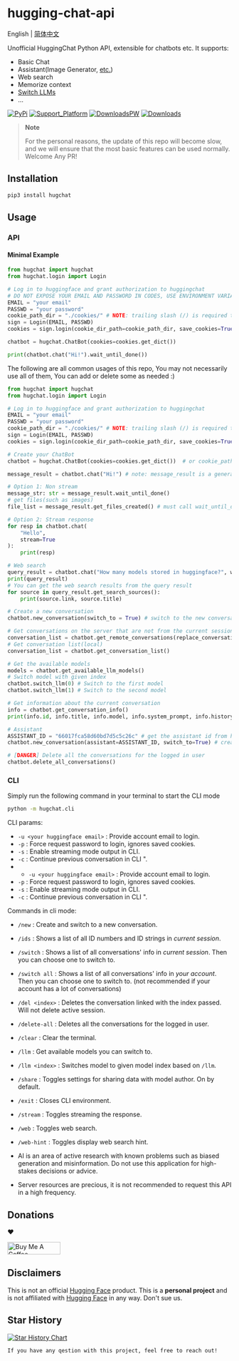 # hugging-chat-api

English | [简体中文](README_cn.md)
 
Unofficial HuggingChat Python API, extensible for chatbots etc. It supports:

- Basic Chat
- Assistant(Image Generator, [etc.](https://huggingface.co/chat/assistants))
- Web search
- Memorize context
- [Switch LLMs](https://huggingface.co/chat/models)
- ...

[![PyPi](https://img.shields.io/pypi/v/hugchat.svg?logo=pypi&logoColor=white)](https://pypi.python.org/pypi/hugchat)
[![Support_Platform](https://img.shields.io/badge/3.6+-%234ea94b.svg?logo=python&logoColor=white)](https://pypi.python.org/pypi/hugchat)
[![DownloadsPW](https://img.shields.io/pypi/dw/hugchat?logo=download&logoColor=white)](https://pypi.python.org/pypi/hugchat)
[![Downloads](https://static.pepy.tech/badge/hugchat?logo=download&logoColor=white)](https://www.pepy.tech/projects/hugchat)

> **Note**
>
> For the personal reasons, the update of this repo will become slow, and we will ensure that the most basic features can be used normally. Welcome Any PR!

## Installation
```bash
pip3 install hugchat
```

## Usage

### API

#### Minimal Example

```py
from hugchat import hugchat
from hugchat.login import Login

# Log in to huggingface and grant authorization to huggingchat
# DO NOT EXPOSE YOUR EMAIL AND PASSWORD IN CODES, USE ENVIRONMENT VARIABLES OR CONFIG FILES
EMAIL = "your email"
PASSWD = "your password"
cookie_path_dir = "./cookies/" # NOTE: trailing slash (/) is required to avoid errors
sign = Login(EMAIL, PASSWD)
cookies = sign.login(cookie_dir_path=cookie_path_dir, save_cookies=True)

chatbot = hugchat.ChatBot(cookies=cookies.get_dict())

print(chatbot.chat("Hi!").wait_until_done())
```


The following are all common usages of this repo, You may not necessarily use all of them, You can add or delete some as needed :)


```py
from hugchat import hugchat
from hugchat.login import Login

# Log in to huggingface and grant authorization to huggingchat
EMAIL = "your email"
PASSWD = "your password"
cookie_path_dir = "./cookies/" # NOTE: trailing slash (/) is required to avoid errors
sign = Login(EMAIL, PASSWD)
cookies = sign.login(cookie_dir_path=cookie_path_dir, save_cookies=True)

# Create your ChatBot
chatbot = hugchat.ChatBot(cookies=cookies.get_dict())  # or cookie_path="usercookies/<email>.json"

message_result = chatbot.chat("Hi!") # note: message_result is a generator, the method will return immediately.

# Option 1: Non stream
message_str: str = message_result.wait_until_done()
# get files(such as images)
file_list = message_result.get_files_created() # must call wait_until_done() first!

# Option 2: Stream response
for resp in chatbot.chat(
    "Hello",
    stream=True
):
    print(resp)

# Web search
query_result = chatbot.chat("How many models stored in huggingface?", web_search=True).wait_until_done()
print(query_result)
# You can get the web search results from the query result
for source in query_result.get_search_sources():
    print(source.link, source.title)

# Create a new conversation
chatbot.new_conversation(switch_to = True) # switch to the new conversation

# Get conversations on the server that are not from the current session (all your conversations in huggingchat)
conversation_list = chatbot.get_remote_conversations(replace_conversation_list=True)
# Get conversation list(local)
conversation_list = chatbot.get_conversation_list()

# Get the available models
models = chatbot.get_available_llm_models()
# Switch model with given index
chatbot.switch_llm(0) # Switch to the first model
chatbot.switch_llm(1) # Switch to the second model

# Get information about the current conversation
info = chatbot.get_conversation_info()
print(info.id, info.title, info.model, info.system_prompt, info.history)

# Assistant
ASSISTANT_ID = "66017fca58d60bd7d5c5c26c" # get the assistant id from https://huggingface.co/chat/assistants
chatbot.new_conversation(assistant=ASSISTANT_ID, switch_to=True) # create a new conversation with assistant

# [DANGER] Delete all the conversations for the logged in user
chatbot.delete_all_conversations()
```

### CLI

Simply run the following command in your terminal to start the CLI mode

```bash
python -m hugchat.cli
```

CLI params:

- `-u <your huggingface email>` : Provide account email to login.
- `-p` : Force request password to login, ignores saved cookies.
- `-s` : Enable streaming mode output in CLI.
- `-c` : Continue previous conversation in CLI ".
- - `-u <your huggingface email>` : Provide account email to login.
- `-p` : Force request password to login, ignores saved cookies.
- `-s` : Enable streaming mode output in CLI.
- `-c` : Continue previous conversation in CLI ".

Commands in cli mode:

- `/new` : Create and switch to a new conversation.
- `/ids` : Shows a list of all ID numbers and ID strings in *current session*.
- `/switch` : Shows a list of all conversations' info in *current session*. Then you can choose one to switch to.
- `/switch all` : Shows a list of all conversations' info in *your account*. Then you can choose one to switch to. (not recommended if your account has a lot of conversations)
- `/del <index>` : Deletes the conversation linked with the index passed. Will not delete active session.
- `/delete-all` : Deletes all the conversations for the logged in user.
- `/clear` : Clear the terminal.
- `/llm` : Get available models you can switch to.
- `/llm <index>` : Switches model to given model index based on `/llm`.
- `/share` : Toggles settings for sharing data with model author. On by default.
- `/exit` : Closes CLI environment.
- `/stream` : Toggles streaming the response.
- `/web` : Toggles web search.
- `/web-hint` : Toggles display web search hint.

- AI is an area of active research with known problems such as biased generation and misinformation. Do not use this application for high-stakes decisions or advice.
- Server resources are precious, it is not recommended to request this API in a high frequency.

## Donations
❤

<a href="https://www.buymeacoffee.com/soulter" target="_blank"><img src="https://cdn.buymeacoffee.com/buttons/default-orange.png" alt="Buy Me A Coffee" height="28" width="119"></a>

## Disclaimers

This is not an official [Hugging Face](https://huggingface.co/) product. This is a **personal project** and is not affiliated with [Hugging Face](https://huggingface.co/) in any way. Don't sue us.

## Star History

[![Star History Chart](https://api.star-history.com/svg?repos=Soulter/hugging-chat-api&type=Date)](https://star-history.com/#Soulter/hugging-chat-api&Date)

`If you have any qestion with this project, feel free to reach out!`

